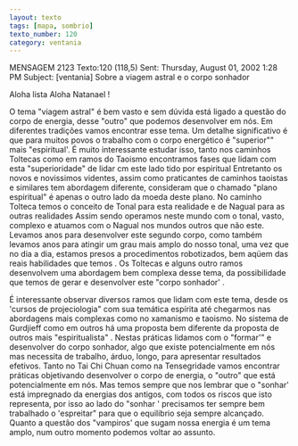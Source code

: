 ```yaml
---
layout: texto
tags: [mapa, sombrio]
texto_number: 120
category: ventania
---
```

MENSAGEM 2123
Texto:120 (118,5)
Sent: Thursday, August 01, 2002 1:28 PM 
Subject: [ventania] Sobre a viagem astral e o corpo sonhador
 
Aloha lista 
Aloha Natanael ! 

O tema "viagem astral" é bem vasto e sem dúvida está ligado a questão do corpo de energia, desse "outro" que podemos desenvolver em nós. 
Em diferentes tradições vamos encontrar esse tema. 
Um detalhe significativo é que para muitos povos o trabalho com o corpo energético é "superior"" mais "espiritual'. 
É muito interessante estudar isso, tanto nos caminhos Toltecas como em ramos do Taoismo encontramos fases que lidam com esta "superioridade" de lidar cm este lado tido por espiritual 
Entretanto os novos e novissimos videntes, assim como praticantes de caminhos taoistas e similares tem abordagem diferente, consideram que o chamado "plano espiritual" é apenas o outro lado da moeda deste plano. 
No caminho Tolteca temos o conceito de Tonal para esta realidade e de Nagual para as outras realidades 
Assim sendo operamos neste mundo com o tonal, vasto, complexo e atuamos com o Nagual nos mundos outros que não este. 
Levamos anos para desenvolver este segundo corpo, como também levamos anos para atingir um grau mais amplo do nosso tonal, uma vez que no dia a dia, estamos presos a procedimentos robotizados, bem aqüem das reais habilidades que temos . 
Os Toltecas e alguns outro ramos desenvolvem uma abordagem bem complexa desse tema, da possibilidade que temos de gerar e desenvolver este "corpo sonhador' . 

É interessante observar diversos ramos que lidam com este tema, desde os 'cursos de projeciologia" com sua temática espírita até chegarmos nas abordagens mais complexas como no xamanismo e taoismo. 
No sistema de Gurdjieff como em outros há uma proposta bem diferente da proposta de outros mais "espiritualista" . 
Nestas práticas lidamos com o "formar'" e desenvolver do corpo sonhador, algo que existe potencialmente em nós mas necessita de trabalho, árduo, longo, para apresentar resultados efetivos. 
Tanto no Tai Chi Chuan como na Tensegridade vamos encontrar práticas objetivando desenvolver o corpo de energia, o "outro" que está potencialmente em nós. 
Mas temos sempre que nos lembrar que o "sonhar' está impregnado da energias dos antigos, com todos os riscos que isto representa, por isso ao lado do "sonhar ' precisamos ter sempre bem trabalhado o 'espreitar" para que o equilibrio seja sempre alcançado. 
Quanto a questão dos "vampiros' que sugam nossa energia é um tema amplo, num outro momento podemos voltar ao assunto.